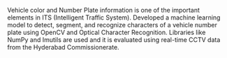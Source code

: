 Vehicle color and Number Plate information is one of the important elements in ITS (Intelligent Traffic System). 
Developed a machine learning model to detect, segment, and recognize characters of a vehicle number plate using OpenCV and Optical Character Recognition. 
Libraries like NumPy and Imutils are used and it is evaluated using real-time CCTV data from the Hyderabad Commissionerate.  


